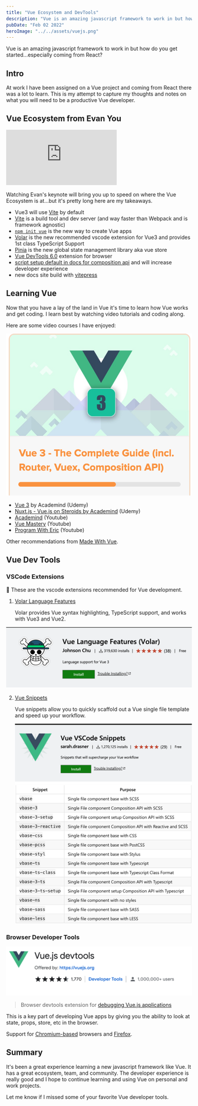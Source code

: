 ```yaml
---
title: "Vue Ecosystem and DevTools"
description: "Vue is an amazing javascript framework to work in but how do you get started...especially coming from React?"
pubDate: "Feb 02 2022"
heroImage: "../../assets/vuejs.png"
---
```


Vue is an amazing javascript framework to work in but how do you get started...especially coming from React?

## Intro

At work I have been assigned on a Vue project and coming from React there was a lot to learn. This is my attempt to capture my thoughts and notes on what you will need to be a productive Vue developer.

## Vue Ecosystem from Evan You

<iframe src="https://www.youtube.com/embed/2KBHvaAWJOA?start=50" title="YouTube video player" frameborder="0" allow="accelerometer; autoplay; clipboard-write; encrypted-media; gyroscope; picture-in-picture" allowfullscreen></iframe>

Watching Evan's keynote will bring you up to speed on where the Vue Ecosystem is at...but it's pretty long here are my takeaways.

- Vue3 will use [Vite](https://vitejs.dev/) by default
- [Vite](https://vitejs.dev/) is a build tool and dev server (and way faster than Webpack and is framework agnostic)
- [`npm init vue`](https://github.com/vuejs/create-vue) is the new way to create Vue apps
- [Volar](https://marketplace.visualstudio.com/items?itemName=johnsoncodehk.volar) is the new recommended vscode extension for Vue3 and provides 1st class TypeScript Support
- [Pinia](https://pinia.vuejs.org/) is the new global state management library aka vue store
- [Vue DevTools 6.0](https://devtools.vuejs.org/) extension for browser
- [script setup default in docs for composition api](https://vuejs.org/api/composition-api-setup.html#basic-usage) and will increase developer experience
- new docs site build with [vitepress](https://vitepress.vuejs.org/)

## Learning Vue

Now that you have a lay of the land in Vue it's time to learn how Vue works and get coding. I learn best by watching video tutorials and coding along.

Here are some video courses I have enjoyed:

![vue training](../../assets/training.png)

- [Vue 3](https://pro.academind.com/p/vue-3-the-complete-guide?ref=madewithvuejs.com) by Academind (Udemy)
- [Nuxt.js - Vue.js on Steroids by Academind](https://www.udemy.com/course/nuxtjs-vuejs-on-steroids/) (Udemy)
- [Academind](https://www.youtube.com/c/Academind) (Youtube)
- [Vue Mastery](https://www.youtube.com/c/VueMastery) (Youtube)
- [Program With Eric](https://www.youtube.com/c/ProgramWithErik) (Youtube)

Other recommendations from [Made With Vue](https://madewithvuejs.com/blog/learn-vue-3-best-resources).

## Vue Dev Tools

### VSCode Extensions

💪 These are the vscode extensions recommended for Vue development.

1. [Volar Language Features](https://marketplace.visualstudio.com/items?itemName=johnsoncodehk.volar)

   Volar provides Vue syntax highlighting, TypeScript support, and works with Vue3 and Vue2.

![volar extension](../../assets/volar.png)

2. [Vue Snippets](https://marketplace.visualstudio.com/items?itemName=sdras.vue-vscode-snippets)

   Vue snippets allow you to quickly scaffold out a Vue single file template and speed up your workflow.

   ![vue snippets](../../assets/vue-snippets.png)
   ![snippets example](../../assets/snippets.png)

### Browser Developer Tools

![browser developer tools](../../assets/browser-dev.png)

> Browser devtools extension for [debugging Vue.js applications](https://devtools.vuejs.org/)

This is a key part of developing Vue apps by giving you the ability to look at state, props, store, etc in the browser.

Support for [Chromium-based](https://chrome.google.com/webstore/detail/vuejs-devtools/nhdogjmejiglipccpnnnanhbledajbpd) browsers and [Firefox](https://addons.mozilla.org/en-US/firefox/addon/vue-js-devtools/).

## Summary

It's been a great experience learning a new javascript framework like Vue. It has a great ecosystem, team, and community. The developer experience is really good and I hope to continue learning and using Vue on personal and work projects.

Let me know if I missed some of your favorite Vue developer tools.
